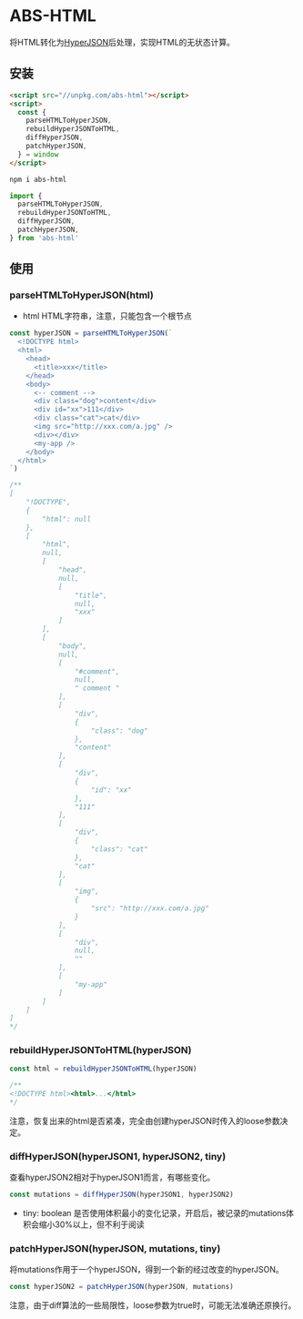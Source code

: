 # ABS-HTML

将HTML转化为[HyperJSON](https://www.tangshuang.net/8026.html)后处理，实现HTML的无状态计算。

## 安装

```html
<script src="//unpkg.com/abs-html"></script>
<script>
  const {
    parseHTMLToHyperJSON,
    rebuildHyperJSONToHTML,
    diffHyperJSON,
    patchHyperJSON,
  } = window
</script>
```

```sh
npm i abs-html
```

```js
import {
  parseHTMLToHyperJSON,
  rebuildHyperJSONToHTML,
  diffHyperJSON,
  patchHyperJSON,
} from 'abs-html'
```

## 使用

### parseHTMLToHyperJSON(html)

- html HTML字符串，注意，只能包含一个根节点

```js
const hyperJSON = parseHTMLToHyperJSON(`
  <!DOCTYPE html>
  <html>
    <head>
      <title>xxx</title>
    </head>
    <body>
      <-- comment -->
      <div class="dog">content</div>
      <div id="xx">111</div>
      <div class="cat">cat</div>
      <img src="http://xxx.com/a.jpg" />
      <div></div>
      <my-app />
    </body>
  </html>
`)

/**
[
    "!DOCTYPE",
    {
        "html": null
    },
    [
        "html",
        null,
        [
            "head",
            null,
            [
                "title",
                null,
                "xxx"
            ]
        ],
        [
            "body",
            null,
            [
                "#comment",
                null,
                " comment "
            ],
            [
                "div",
                {
                    "class": "dog"
                },
                "content"
            ],
            [
                "div",
                {
                    "id": "xx"
                },
                "111"
            ],
            [
                "div",
                {
                    "class": "cat"
                },
                "cat"
            ],
            [
                "img",
                {
                    "src": "http://xxx.com/a.jpg"
                }
            ],
            [
                "div",
                null,
                ""
            ],
            [
                "my-app"
            ]
        ]
    ]
]
*/
```

### rebuildHyperJSONToHTML(hyperJSON)

```js
const html = rebuildHyperJSONToHTML(hyperJSON)

/**
<!DOCTYPE html><html>...</html>
*/
```

注意，恢复出来的html是否紧凑，完全由创建hyperJSON时传入的loose参数决定。

### diffHyperJSON(hyperJSON1, hyperJSON2, tiny)

查看hyperJSON2相对于hyperJSON1而言，有哪些变化。

```js
const mutations = diffHyperJSON(hyperJSON1, hyperJSON2)
```

- tiny: boolean 是否使用体积最小的变化记录，开启后，被记录的mutations体积会缩小30%以上，但不利于阅读

### patchHyperJSON(hyperJSON, mutations, tiny)

将mutations作用于一个hyperJSON，得到一个新的经过改变的hyperJSON。

```js
const hyperJSON2 = patchHyperJSON(hyperJSON, mutations)
```

注意，由于diff算法的一些局限性，loose参数为true时，可能无法准确还原换行。
